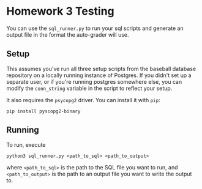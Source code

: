 # Homework 3 Testing

You can use the `sql_runner.py` to run your sql scripts and generate an output file in the format the auto-grader will use.

## Setup

This assumes you've run all three setup scripts from the baseball database repository on a locally running instance of Postgres. If you didn't set up a separate user, or if you're running postgres somewhere else, you can modify the `conn_string` variable in the script to reflect your setup.

It also requires the `psycopg2` driver. You can install it with `pip`:

```
pip install pyscopg2-binary
```

## Running

To run, execute 

``` 
python3 sql_runner.py <path_to_sql> <path_to_output>
```

where `<path_to_sql>` is the path to the SQL file you want to run, and `<path_to_output>` is the path to an output file you want to write the output to.

